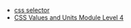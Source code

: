 + [css selector](https://www.w3schools.com/cssref/trysel.asp?selector=div%20p)
+ [CSS Values and Units Module Level 4](https://drafts.csswg.org/css-values/#viewport-relative-lengths)